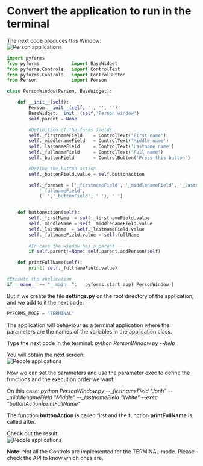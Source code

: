 # Convert the application to run in the terminal

The next code produces this Window:  
![Person applications](https://raw.githubusercontent.com/UmSenhorQualquer/pyforms/master/docs/imgs/getting-started-10.png?raw=true "Screen")

```python
import pyforms
from pyforms 			import BaseWidget
from pyforms.Controls 	import ControlText
from pyforms.Controls 	import ControlButton
from Person 			import Person

class PersonWindow(Person, BaseWidget):

	def __init__(self):
		Person.__init__(self, '', '', '')
		BaseWidget.__init__(self,'Person window')
		self.parent = None

		#Definition of the forms fields
		self._firstnameField 	= ControlText('First name')
		self._middlenameField  	= ControlText('Middle name')
		self._lastnameField  	= ControlText('Lastname name')
		self._fullnameField  	= ControlText('Full name')
		self._buttonField  		= ControlButton('Press this button')

		#Define the button action
		self._buttonField.value = self.buttonAction

		self._formset = ['_firstnameField', '_middlenameField', '_lastnameField', 
			'_fullnameField', 
			(' ','_buttonField', ' '), ' ']


	def buttonAction(self):
		self._firstName  = self._firstnameField.value
		self._middleName = self._middlenameField.value
		self._lastName  = self._lastnameField.value
		self._fullnameField.value = self.fullName
		
		#In case the window has a parent
		if self.parent!=None: self.parent.addPerson(self)

	def printFullName(self):
		print( self._fullnameField.value)

#Execute the application
if __name__ == "__main__":	 pyforms.start_app( PersonWindow )
```

But if we create the file **settings.py** on the root directory of the application, and we add to it the next code:
```python
PYFORMS_MODE = 'TERMINAL'
```

The application will behaviour as a terminal application where the parameters are the names of the variables in the application class.

Type the next code in the terminal: *python PersonWindow.py --help*

You will obtain the next screen:  
![People applications](https://raw.githubusercontent.com/UmSenhorQualquer/pyforms/master/docs/imgs/getting-started-11.png?raw=true "Screen")


Now we can set the parameters and use the parameter exec to define the functions and the execution order we want:

On this case: *python PersonWindow.py --_firstnameField "Jonh" --_middlenameField "Middle" --_lastnameField "White"  --exec "buttonAction|printFullName"*

The function **buttonAction** is called first and the function **printFullName** is called after.

Check out the result:  
![People applications](https://raw.githubusercontent.com/UmSenhorQualquer/pyforms/master/docs/imgs/getting-started-9.png?raw=true "Screen")

**Note:** Not all the Controls are implemented for the TERMINAL mode. Please check the API to know which ones are.